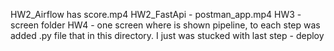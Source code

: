 HW2_Airflow has score.mp4
HW2_FastApi - postman_app.mp4
HW3 - screen folder
HW4 - one screen where is shown pipeline, to each step was added .py file that in this directory. I just was stucked with last step - deploy
